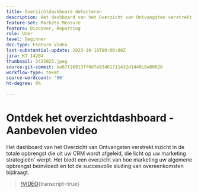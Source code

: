 ```yaml
---
title: Overzichtdashboard detecteren
description: Het dashboard van het Overzicht van Ontvangsten verstrekt inzicht in de totale opbrengst die uit uw CRM wordt afgeleid, die licht op uw marketing strategieën' werpt. Het biedt een overzicht van hoe marketing uw algemene opbrengst beïnvloedt en tot de succesvolle sluiting van overeenkomsten bijdraagt.
feature-set: Marketo Measure
feature: Discover, Reporting
role: User
level: Beginner
doc-type: Feature Video
last-substantial-update: 2023-10-18T00:00:00Z
jira: KT-14204
thumbnail: 3425025.jpeg
source-git-commit: be67f26913ff0d7e93d61711432d1448c8a00626
workflow-type: tm+mt
source-wordcount: '90'
ht-degree: 0%

---
```



# Ontdek het overzichtdashboard - Aanbevolen video

Het dashboard van het Overzicht van Ontvangsten verstrekt inzicht in de totale opbrengst die uit uw CRM wordt afgeleid, die licht op uw marketing strategieën&#39; werpt. Het biedt een overzicht van hoe marketing uw algemene opbrengst beïnvloedt en tot de succesvolle sluiting van overeenkomsten bijdraagt.

>[!VIDEO](https://video.tv.adobe.com/v/3425025/?learn=on){transcript=true}
